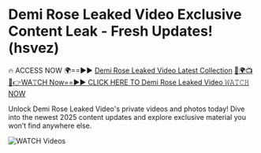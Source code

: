 # Demi Rose Leaked Video Exclusive Content Leak - Fresh Updates! (hsvez)

🔥 ACCESS NOW 🌍==►► <a href="https://tinyurl.com/3fjeunct" rel="nofollow">Demi Rose Leaked Video Latest Collection</a></h3>
[🔴🌍📺📱👉WA𝚃CH Now==►► CLICK HERE TO Demi Rose Leaked Video 𝚆𝙰𝚃𝙲𝙷 NOW](https://tinyurl.com/3fjeunct)

Unlock Demi Rose Leaked Video's private videos and photos today! Dive into the newest 2025 content updates and explore exclusive material you won’t find anywhere else.


<a href="https://tinyurl.com/3fjeunct" rel="nofollow" data-target="animated-image.originalLink"><img src="https://camo.githubusercontent.com/8a4f000d20f83aca3bf7ec5f350d767afa0574a8a352519fd8cfa583a6f93a33/68747470733a2f2f692e696d6775722e636f6d2f644a486b345a712e676966" alt="WATCH Videos" data-canonical-src="https://i.imgur.com/dJHk4Zq.gif" style="max-width: 100%; display: inline-block;" data-target="animated-image.originalImage"></a>
